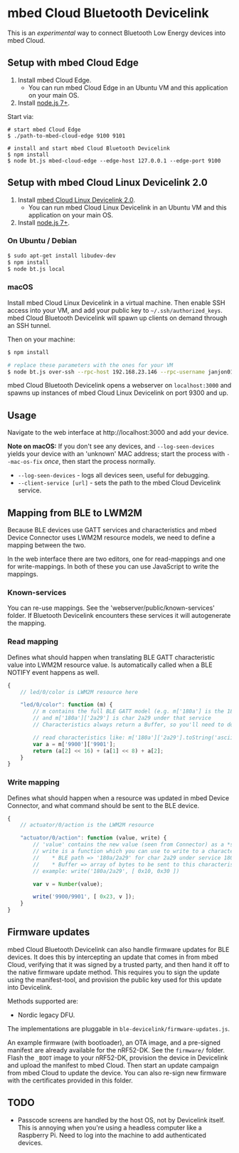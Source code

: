 # mbed Cloud Bluetooth Devicelink

This is an *experimental* way to connect Bluetooth Low Energy devices into mbed Cloud.

## Setup with mbed Cloud Edge

1. Install mbed Cloud Edge.
    * You can run mbed Cloud Edge in an Ubuntu VM and this application on your main OS.
1. Install [node.js 7+](https://nodejs.org/en/).

Start via:

```
# start mbed Cloud Edge
$ ./path-to-mbed-cloud-edge 9100 9101

# install and start mbed Cloud Bluetooth Devicelink
$ npm install
$ node bt.js mbed-cloud-edge --edge-host 127.0.0.1 --edge-port 9100
```

## Setup with mbed Cloud Linux Devicelink 2.0

1. Install [mbed Cloud Linux Devicelink 2.0](https://github.com/janjongboom/mbed-cloud-client-example-restricted/tree/RR1.2.1-EA-fake-fota).
    * You can run mbed Cloud Linux Devicelink in an Ubuntu VM and this application on your main OS.
2. Install [node.js 7+](https://nodejs.org/en/).

### On Ubuntu / Debian

```bash
$ sudo apt-get install libudev-dev
$ npm install
$ node bt.js local
```

### macOS

Install mbed Cloud Linux Devicelink in a virtual machine. Then enable SSH access into your VM, and add your public key to `~/.ssh/authorized_keys`. mbed Cloud Bluetooth Devicelink will spawn up clients on demand through an SSH tunnel.

Then on your machine:

```bash
$ npm install

# replace these parameters with the ones for your VM
$ node bt.js over-ssh --rpc-host 192.168.23.146 --rpc-username janjon01 --rpc-private-key ~/.ssh/id_rsa --rpc-binary /full/path/on/mbedCloudClientExample.elf
```

mbed Cloud Bluetooth Devicelink opens a webserver on `localhost:3000` and spawns up instances of mbed Cloud Linux Devicelink on port 9300 and up.

## Usage

Navigate to the web interface at http://localhost:3000 and add your device.

**Note on macOS:** If you don't see any devices, and `--log-seen-devices` yields your device with an 'unknown' MAC address; start the process with `--mac-os-fix` *once*, then start the process normally.

* `--log-seen-devices` - logs all devices seen, useful for debugging.
* `--client-service [url]` - sets the path to the mbed Cloud Devicelink service.

## Mapping from BLE to LWM2M

Because BLE devices use GATT services and characteristics and mbed Device Connector uses LWM2M resource models, we need to define a mapping between the two.

In the web interface there are two editors, one for read-mappings and one for write-mappings. In both of these you can use JavaScript to write the mappings.

### Known-services

You can re-use mappings. See the 'webserver/public/known-services' folder. If Bluetooth Devicelink encounters these services it will autogenerate the mapping.

### Read mapping

Defines what should happen when translating BLE GATT characteristic value into LWM2M resource value. Is automatically called when a BLE NOTIFY event happens as well.

```js
{
    // led/0/color is LWM2M resource here

    "led/0/color": function (m) {
        // m contains the full BLE GATT model (e.g. m['180a'] is the 180a service)
        // and m['180a']['2a29'] is char 2a29 under that service
        // Characteristics always return a Buffer, so you'll need to do some work to 'un-buffer' it.

        // read characteristics like: m['180a']['2a29'].toString('ascii'))
        var a = m['9900']['9901'];
        return (a[2] << 16) + (a[1] << 8) + a[2];
    }
}
```

### Write mapping

Defines what should happen when a resource was updated in mbed Device Connector, and what command should be sent to the BLE device.

```js
{
    // actuator/0/action is the LWM2M resource

    "actuator/0/action": function (value, write) {
        // 'value' contains the new value (seen from Connector) as a *string*
        // write is a function which you can use to write to a characteristic. it has 2 arguments
        //    * BLE path => '180a/2a29' for char 2a29 under service 180a
        //    * Buffer => array of bytes to be sent to this characteristic
        // example: write('180a/2a29', [ 0x10, 0x30 ])

        var v = Number(value);

        write('9900/9901', [ 0x23, v ]);
    }
}
```

## Firmware updates

mbed Cloud Bluetooth Devicelink can also handle firmware updates for BLE devices. It does this by intercepting an update that comes in from mbed Cloud, verifying that it was signed by a trusted party, and then hand it off to the native firmware update method. This requires you to sign the update using the manifest-tool, and provision the public key used for this update into Devicelink.

Methods supported are:

* Nordic legacy DFU.

The implementations are pluggable in `ble-devicelink/firmware-updates.js`.

An example firmware (with bootloader), an OTA image, and a pre-signed manifest are already available for the nRF52-DK. See the `firmware/` folder. Flash the `_BOOT` image to your nRF52-DK, provision the device in Devicelink and upload the manifest to mbed Cloud. Then start an update campaign from mbed Cloud to update the device. You can also re-sign new firmware with the certificates provided in this folder.

## TODO

* Passcode screens are handled by the host OS, not by Devicelink itself. This is annoying when you're using a headless computer like a Raspberry Pi. Need to log into the machine to add authenticated devices.
